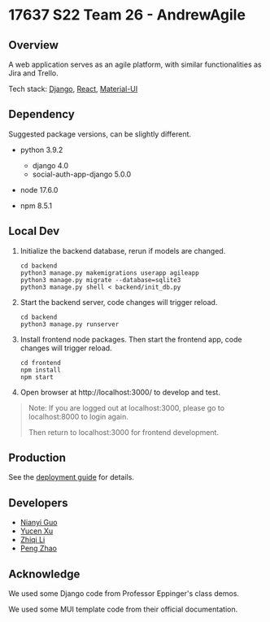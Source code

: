 # 17637 S22 Team 26 - AndrewAgile

## Overview

A web application serves as an agile platform, with similar functionalities as Jira and Trello.

Tech stack: [Django](https://www.djangoproject.com/), [React](https://reactjs.org/), [Material-UI](https://mui.com/)

## Dependency

Suggested package versions, can be slightly different.

+ python 3.9.2
  + django 4.0
  + social-auth-app-django 5.0.0

+ node 17.6.0
+ npm 8.5.1

## Local Dev

1. Initialize the backend database, rerun if models are changed.

   ```shell
   cd backend
   python3 manage.py makemigrations userapp agileapp
   python3 manage.py migrate --database=sqlite3
   python3 manage.py shell < backend/init_db.py
   ```

2. Start the backend server, code changes will trigger reload.

   ```shell
   cd backend
   python3 manage.py runserver
   ```

3. Install frontend node packages. Then start the frontend app, code changes will trigger reload.

   ```shell
   cd frontend
   npm install
   npm start
   ```

4. Open browser at http://localhost:3000/ to develop and test.

> Note: If you are logged out at localhost:3000, please go to localhost:8000 to login again.
>
> Then return to localhost:3000 for frontend development.


## Production

See the [deployment guide](deployment.md) for details.

## Developers

+ [Nianyi Guo](https://github.com/jujujulia123)
+ [Yucen Xu](https://github.com/YucenXu)
+ [Zhiqi Li](https://github.com/Angelica-Lee) 
+ [Peng Zhao](https://github.com/zp9763)

## Acknowledge

We used some Django code from Professor Eppinger's class demos.

We used some MUI template code from their official documentation.

